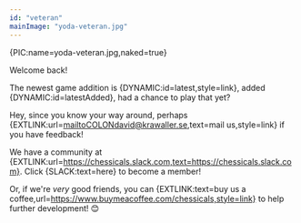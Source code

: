 ```yaml
---
id: "veteran"
mainImage: "yoda-veteran.jpg"
---
```


{PIC:name=yoda-veteran.jpg,naked=true}

Welcome back!

The newest game addition is {DYNAMIC:id=latest,style=link}, added {DYNAMIC:id=latestAdded}, had a chance to play that yet?

Hey, since you know your way around, perhaps {EXTLINK:url=mailtoCOLONdavid@krawaller.se,text=mail us,style=link} if you have feedback!

We have a community at {EXTLINK:url=https://chessicals.slack.com,text=https://chessicals.slack.com}. Click {SLACK:text=here} to become a member!

Or, if we're <em>very</em> good friends, you can {EXTLINK:text=buy us a coffee,url=https://www.buymeacoffee.com/chessicals,style=link} to help further development! 😊

